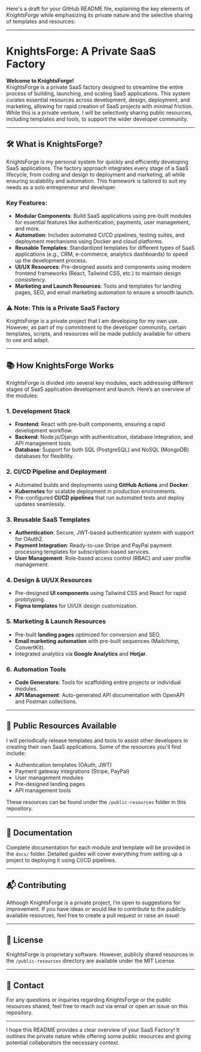 Here's a draft for your GitHub README file, explaining the key elements of *KnightsForge* while emphasizing its private nature and the selective sharing of templates and resources:

---

# KnightsForge: A Private SaaS Factory

**Welcome to KnightsForge!**  
KnightsForge is a private SaaS factory designed to streamline the entire process of building, launching, and scaling SaaS applications. This system curates essential resources across development, design, deployment, and marketing, allowing for rapid creation of SaaS projects with minimal friction. While this is a private venture, I will be selectively sharing public resources, including templates and tools, to support the wider developer community.

---

## 🛠️ **What is KnightsForge?**

KnightsForge is my personal system for quickly and efficiently developing SaaS applications. The factory approach integrates every stage of a SaaS lifecycle, from coding and design to deployment and marketing, all while ensuring scalability and automation. This framework is tailored to suit my needs as a solo entrepreneur and developer.

### Key Features:
- **Modular Components**: Build SaaS applications using pre-built modules for essential features like authentication, payments, user management, and more.
- **Automation**: Includes automated CI/CD pipelines, testing suites, and deployment mechanisms using Docker and cloud platforms.
- **Reusable Templates**: Standardized templates for different types of SaaS applications (e.g., CRM, e-commerce, analytics dashboards) to speed up the development process.
- **UI/UX Resources**: Pre-designed assets and components using modern frontend frameworks (React, Tailwind CSS, etc.) to maintain design consistency.
- **Marketing and Launch Resources**: Tools and templates for landing pages, SEO, and email marketing automation to ensure a smooth launch.
  
### ⚠️ **Note: This is a Private SaaS Factory**
KnightsForge is a private project that I am developing for my own use. However, as part of my commitment to the developer community, certain templates, scripts, and resources will be made publicly available for others to use and adapt.

---

## 📚 **How KnightsForge Works**

KnightsForge is divided into several key modules, each addressing different stages of SaaS application development and launch. Here’s an overview of the modules:

### 1. **Development Stack**
  - **Frontend**: React with pre-built components, ensuring a rapid development workflow.
  - **Backend**: Node.js/Django with authentication, database integration, and API management tools.
  - **Database**: Support for both SQL (PostgreSQL) and NoSQL (MongoDB) databases for flexibility.
  
### 2. **CI/CD Pipeline and Deployment**
  - Automated builds and deployments using **GitHub Actions** and **Docker**.
  - **Kubernetes** for scalable deployment in production environments.
  - Pre-configured **CI/CD pipelines** that run automated tests and deploy updates seamlessly.

### 3. **Reusable SaaS Templates**
  - **Authentication**: Secure, JWT-based authentication system with support for OAuth2.
  - **Payment Integration**: Ready-to-use Stripe and PayPal payment processing templates for subscription-based services.
  - **User Management**: Role-based access control (RBAC) and user profile management.

### 4. **Design & UI/UX Resources**
  - Pre-designed **UI components** using Tailwind CSS and React for rapid prototyping.
  - **Figma templates** for UI/UX design customization.

### 5. **Marketing & Launch Resources**
  - Pre-built **landing pages** optimized for conversion and SEO.
  - **Email marketing automation** with pre-built sequences (Mailchimp, ConvertKit).
  - Integrated analytics via **Google Analytics** and **Hotjar**.

### 6. **Automation Tools**
  - **Code Generators**: Tools for scaffolding entire projects or individual modules.
  - **API Management**: Auto-generated API documentation with OpenAPI and Postman collections.

---

## 🎨 **Public Resources Available**

I will periodically release templates and tools to assist other developers in creating their own SaaS applications. Some of the resources you'll find include:
- Authentication templates (OAuth, JWT)
- Payment gateway integrations (Stripe, PayPal)
- User management modules
- Pre-designed landing pages
- API management tools

These resources can be found under the `/public-resources` folder in this repository.

---

## 📖 **Documentation**

Complete documentation for each module and template will be provided in the `docs/` folder. Detailed guides will cover everything from setting up a project to deploying it using CI/CD pipelines.

---

## 📬 **Contributing**

Although KnightsForge is a private project, I’m open to suggestions for improvement. If you have ideas or would like to contribute to the publicly available resources, feel free to create a pull request or raise an issue!

---

## 🔐 **License**

KnightsForge is proprietary software. However, publicly shared resources in the `/public-resources` directory are available under the MIT License.

---

## 🌟 **Contact**

For any questions or inquiries regarding KnightsForge or the public resources shared, feel free to reach out via email or open an issue on this repository.

---

I hope this README provides a clear overview of your SaaS Factory! It outlines the private nature while offering some public resources and giving potential collaborators the necessary context.
